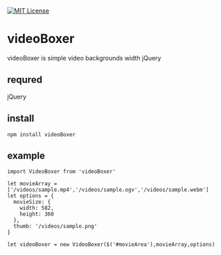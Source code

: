 [![MIT License](http://img.shields.io/badge/license-MIT-blue.svg?style=flat)](LICENSE)

# videoBoxer

videoBoxer is simple video backgrounds width jQuery

## requred
jQuery


## install
```
npm install videoBoxer
```

## example
```
import VideoBoxer from 'videoBoxer'

let movieArray = ['/videos/sample.mp4','/videos/sample.ogv','/videos/sample.webm']
let options = {
  movieSize: {
    width: 582,
    height: 360
  },
  thumb: '/videos/sample.png'
}

let videoBoxer = new VideoBoxer($('#movieArea'),movieArray,options)
```
